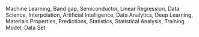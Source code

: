 Machine Learning,
Band gap,
Semiconductor,
Linear Regression,
Data Science,
Interpolation,
Artificial Intelligence,
Data Analytics,
Deep Learning,
Materials Properties,
Predictions,
Statistics,
Statistical Analysis,
Training Model,
Data Set
